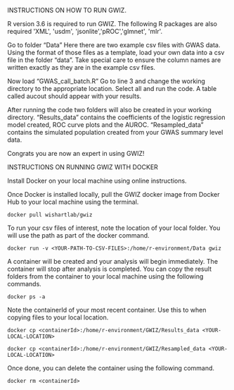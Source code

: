 INSTRUCTIONS ON HOW TO RUN GWIZ.

R version 3.6 is required to run GWIZ. The following R packages are also required 'XML', 'usdm', 'jsonlite','pROC','glmnet', 'mlr'.

Go to folder “Data”
Here there are two example csv files with GWAS data.
Using the format of those files as a template, load your own data into a csv file in the folder “data”. Take special care to ensure the column names are written exactly as they are in the example csv files. 

Now load “GWAS_call_batch.R”
Go to line 3 and change the working directory to the appropriate location.
Select all and run the code.
A table called aucout should appear with your results.

After running the code two folders will also be created in your working directory. “Results_data” contains the coefficients of the logistic 
regression model created, ROC curve plots and the AUROC.
“Resampled_data” contains the simulated population created from your GWAS summary level data.

Congrats you are now an expert in using GWIZ!

INSTRUCTIONS ON RUNNING GWIZ WITH DOCKER

Install Docker on your local machine using online instructions.

Once Docker is installed locally, pull the GWIZ docker image from Docker Hub to your local machine using the terminal.

```docker pull wishartlab/gwiz```

To run your csv files of interest, note the location of your local folder. You will use the path as part of the docker command.

```docker run -v <YOUR-PATH-TO-CSV-FILES>:/home/r-environment/Data gwiz```

A container will be created and your analysis will begin immediately. The container will stop after analysis is completed. You can copy the result folders from the container to your local machine using the following commands.

```docker ps -a```

Note the containerId of your most recent container. Use this to when copying files to your local location.

```
docker cp <containerId>:/home/r-environment/GWIZ/Results_data <YOUR-LOCAL-LOCATION>

docker cp <containerId>:/home/r-environment/GWIZ/Resampled_data <YOUR-LOCAL-LOCATION>
```

Once done, you can delete the container using the following command.

```docker rm <containerId>```

